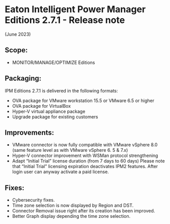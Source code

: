 # Eaton Intelligent Power Manager Editions 2.7.1 - Release note
(June 2023)

## Scope:
* MONITOR/MANAGE/OPTIMIZE Editions

## Packaging:
IPM Editions 2.7.1 is delivered in the following formats:

* OVA package for VMware workstation 15.5 or VMware 6.5 or higher
* OVA package for VirtualBox
* Hyper-V virtual appliance package
* Upgrade package for existing customers

## Improvements:
* VMware connector is now fully compatible with VMware vSphere 8.0 (same feature level as with VMware vSphere 6. 5 & 7.x)
* Hyper-V connector improvement with WSMan protocol strengthening
* Adapt “Initial Trial” license duration (from 7 days  to 60 days) 
Please note that “Initial Trial” licensing expiration deactivates IPM2 features. After login user can anyway activate a paid license.

## Fixes:
* Cybersecurity fixes.
* Time zone selection is now displayed by Region and DST.
* Connector Removal issue right after its creation has been improved.
* Better Graph display depending the time zone selection.
